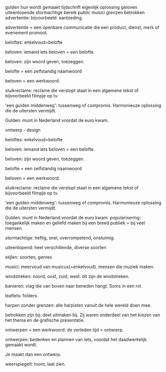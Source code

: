 gulden
hun
wordt
gemaakt
tijdschrift
eigenlijk
oplossing
geloven
uiteenlopende
stormachtige
bereik public
musici
grenzen
betrokken
advertentie: bijvoorbeeld: aanbieding.

advertentie = een openbare communicatie die een product, dienst, merk of evenement promoot.

beloftes: enkelvoud=belofte

beloven: iemand iets beloven = een belofte.

beloven: zijn woord geven, toezeggen.

belofte = een zelfstandig naamwoord

beloven = een werkwoord.

sluikreclame: reclame die verstopt staat in een algemene tekst of bijvoorbeeld filmpje op tv.

'een gulden middenweg': tussenweg of compromis. Harmonieuze oplossing die de uitersten vermijdt.

Gulden: munt in Nederland voordat de euro kwam.

ontwerp - design

beloftes: enkelvoud=belofte

beloven: iemand iets beloven = een belofte.

beloven: zijn woord geven, toezeggen.

belofte = een zelfstandig naamwoord

beloven = een werkwoord.

sluikreclame: reclame die verstopt staat in een algemene tekst of bijvoorbeeld filmpje op tv.

'een gulden middenweg': tussenweg of compromis. Harmonieuze oplossing die de uitersten vermijdt.

Gulden: munt in Nederland voordat de euro kwam.
popularisering: toegankelijk maken en geliefd maken bij een breed publiek = bij veel mensen.

stormachtige: heftig, snel, overrompelend, onstuimig.

uiteenlopend: heel verschillende, diverse soorten

stijlen: soorten, genres

musici: meervoud van musicus(=enkelvoud). mensen die muziek maken.

windstreken: noord, oost, zuid, west: dit zijn de windstreken.

banieren: vlag die van boven naar beneden hangt. Soms in een rol.

leaflets: folders.

harpen zonder grenzen: alle harpisten vanuit de hele wereld doen mee.

betrokken zijn bij: deel uitmaken bij. Zij waren onderdeel van het kiezen van het thema en de grafische presentatie.

ontwerpen = een werkwoord: de verleden tijd = ontwierp.

ontwerpen: bedenken en plannen van iets, voordat het daadwerkelijk gemaakt wordt.

Je maakt dan een ontwerp.

weerspiegelt: toont, laat zien.
